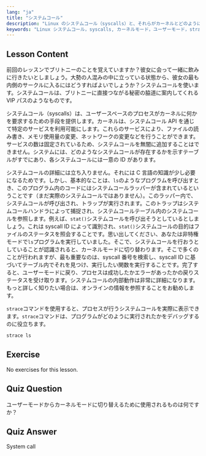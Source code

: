 ```yaml
---
lang: "ja"
title: "システムコール"
description: "Linux のシステムコール（syscalls）と、それらがカーネルとどのように相互作用するかを学びます。ユーザーモードとカーネルモードを理解し、デバッグのために`strace`を使用します。Linux の学習を始めましょう！"
keywords: "Linux システムコール，syscalls, カーネルモード，ユーザーモード，strace コマンド，Linux チュートリアル，初心者向け Linux, Linux ガイド"
---
```


## Lesson Content

前回のレッスンでブリトニーのことを覚えていますか？彼女に会って一緒に飲みに行きたいとしましょう。大勢の人混みの中に立っている状態から、彼女の最も内側のサークルに入るにはどうすればよいでしょうか？システムコールを使います。システムコールは、ブリトニーに直接つながる秘密の脇道に案内してくれる VIP パスのようなものです。

システムコール（syscalls）は、ユーザースペースのプロセスがカーネルに何かを要求するための手段を提供します。カーネルは、システムコール API を通じて特定のサービスを利用可能にします。これらのサービスにより、ファイルの読み書き、メモリ使用量の変更、ネットワークの変更などを行うことができます。サービスの数は固定されているため、システムコールを無闇に追加することはできません。システムには、どのようなシステムコールが存在するかを示すテーブルがすでにあり、各システムコールには一意の ID があります。

システムコールの詳細には立ち入りません。それには C 言語の知識が少し必要になるためです。しかし、基本的なことは、`ls`のようなプログラムを呼び出すとき、このプログラム内のコードにはシステムコールラッパーが含まれているということです（まだ実際のシステムコールではありません）。このラッパー内で、システムコールが呼び出され、トラップが実行されます。このトラップはシステムコールハンドラによって捕捉され、システムコールテーブル内のシステムコールを参照します。例えば、`stat()`システムコールを呼び出そうとしているとしましょう。これは syscall ID によって識別され、`stat()`システムコールの目的はファイルのステータスを照会することです。思い出してください、あなたは非特権モードで`ls`プログラムを実行していました。そこで、システムコールを行おうとしていることが認識されると、カーネルモードに切り替わります。そこで多くのことが行われますが、最も重要なのは、syscall 番号を検索し、syscall ID に基づいてテーブル内でそれを見つけ、実行したい関数を実行することです。完了すると、ユーザーモードに戻り、プロセスは成功したかエラーがあったかの戻りステータスを受け取ります。システムコールの内部動作は非常に詳細になります。もっと詳しく知りたい場合は、オンラインの情報を参照することをお勧めします。

`strace`コマンドを使用すると、プロセスが行うシステムコールを実際に表示できます。`strace`コマンドは、プログラムがどのように実行されたかをデバッグするのに役立ちます。

```bash
strace ls
```

## Exercise

No exercises for this lesson.

## Quiz Question

ユーザーモードからカーネルモードに切り替えるために使用されるものは何ですか？

## Quiz Answer

System call
